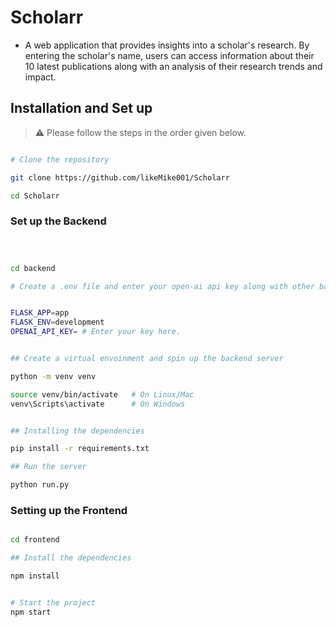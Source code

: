 # Scholarr 
- A web application that provides insights into a scholar's research. By entering the scholar's name, users can access information about their 10 latest publications along with an analysis of their research trends and impact.

## Installation and Set up

> ⚠️ Please follow the steps in the order given below.

```bash

# Clone the repository

git clone https://github.com/likeMike001/Scholarr

cd Scholarr

```

### Set up the Backend 

```bash



cd backend 

# Create a .env file and enter your open-ai api key along with other basic set up


FLASK_APP=app
FLASK_ENV=development
OPENAI_API_KEY= # Enter your key here.


## Create a virtual envoinment and spin up the backend server

python -m venv venv

source venv/bin/activate   # On Linux/Mac
venv\Scripts\activate      # On Windows


## Installing the dependencies

pip install -r requirements.txt

## Run the server

python run.py 
```

### Setting up the Frontend


```bash

cd frontend

## Install the dependencies

npm install


# Start the project 
npm start

```





